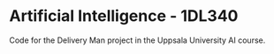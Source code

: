 # Artificial Intelligence - 1DL340
Code for the Delivery Man project in the Uppsala University AI course.